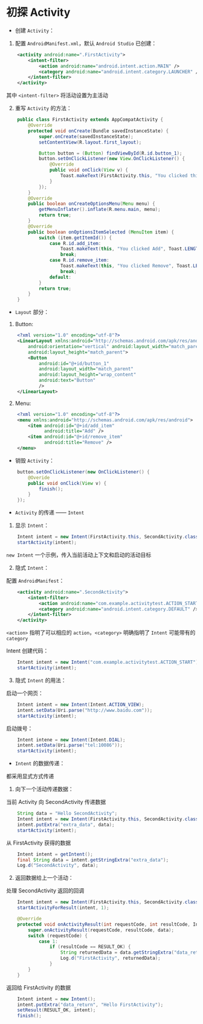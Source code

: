 # 初探 Activity

* 创建 `Activity`：

1. 配置 `AndroidManifest.xml`，默认 `Android Studio` 已创建：

``` xml
    <activity android:name=".FirstActivity">
        <intent-filter>
            <action android:name="android.intent.action.MAIN" />
            <category android:name="android.intent.category.LAUNCHER" />
        </intent-filter>
    </activity>
```

其中 `<intent-filter>` 将活动设置为主活动

2. 重写 `Activity` 的方法：

``` java
    public class FirstActivity extends AppCompatActivity {
        @Override
        protected void onCreate(Bundle savedInstanceState) {
            super.onCreate(savedInstanceState);
            setContentView(R.layout.first_layout);

            Button button = (Button) findViewById(R.id.button_1);
            button.setOnClickListener(new View.OnClickListener() {
                @Override
                public void onClick(View v) {
                    Toast.makeText(FirstActivity.this, "You clicked this button", Toast.LENGTH_SHORT).show();
                }
            });
        }
        @Override
        public boolean onCreateOptionsMenu(Menu menu) {
            getMenuInflater().inflate(R.menu.main, menu);
            return true;
        }
        @Override
        public boolean onOptionsItemSelected (MenuItem item) {
            switch (item.getItemId()) {
                case R.id.add_item:
                    Toast.makeText(this, "You clicked Add", Toast.LENGTH_SHORT).show();
                    break;
                case R.id.remove_item:
                    Toast.makeText(this, "You clicked Remove", Toast.LENGTH_SHORT).show();
                    break;
                default:
            }
            return true;
        }
    }
```


* `Layout` 部分：

1. Button:

```xml
    <?xml version="1.0" encoding="utf-8"?>
    <LinearLayout xmlns:android="http://schemas.android.com/apk/res/android"
        android:orientation="vertical" android:layout_width="match_parent"
        android:layout_height="match_parent">
        <Button
            android:id="@+id/button_1"
            android:layout_width="match_parent"
            android:layout_height="wrap_content"
            android:text="Button"
            />
    </LinearLayout>
```

2. Menu:

```xml
    <?xml version="1.0" encoding="utf-8"?>
    <menu xmlns:android="http://schemas.android.com/apk/res/android">
        <item android:id="@+id/add_item"
              android:title="Add" />
        <item android:id="@+id/remove_item"
              android:title="Remove" />
    </menu>
```

* 销毁 `Activity`：

``` java
    button.setOnClickListener(new OnClickListener() {
        @Overide
        public void onClick(View v) {
            finish();
        }
    });
```

* `Activity` 的传递 —— `Intent`

1. 显示 `Intent`：

``` java
    Intent intent = new Intent(FirstActivity.this, SecondActivity.class);
    startActivity(intent);
```

`new Intent` 一个示例，传入当前活动上下文和启动的活动目标

2. 隐式 `Intent`：

配置 `AndroidManifest`：

``` xml
    <activity android:name=".SecondActivity">
        <intent-filter>
            <action android:name="com.example.activitytest.ACTION_START" />
            <category android:name="android.intent.category.DEFAULT" />
        </intent-filter>
    </activity>
```

`<action>` 指明了可以相应的 `action`，`<category>` 明确指明了 `Intent` 可能带有的 `category`

Intent 创建代码：

``` java
    Intent intent = new Intent("com.example.activitytest.ACTION_START");
    startActivity(intent);
```

3. 隐式 `Intent` 的用法：

启动一个网页：

``` java
    Intent intent = new Intent(Intent.ACTION_VIEW);
    intent.setData(Uri.parse("http://www.baidu.com"));
    startActivity(intent);
```

启动拨号：

``` java
    Intent intene = new Intent(Intent.DIAL);
    intent.setData(Uri.parse("tel:10086"));
    startActivity(intent);
```

* `Intent`  的数据传递：

都采用显式方式传递

1. 向下一个活动传递数据：

当前 Activity 向 SecondActivity 传递数据

``` java
    String data = "Hello SecondActivity";
    Intent intent = new Intent(FirstActivity.this, SecondActivity.class);
    intent.putExtra("extra_data", data);
    startActivity(intent);
```

从 FirstActivity 获得的数据

``` java
    Intent intent = getIntent();
    final String data = intent.getStringExtra("extra_data");
    Log.d("SecondActivity", data);
```

2. 返回数据给上一个活动：

处理 SecondActivity 返回的回调

``` java
    Intent intent = new Intent(FirstActivity.this, SecondActivity.class);
    startActivityForResult(intent, 1);
```

``` java
    @Override
    protected void onActivityResult(int requestCode, int resultCode, Intent data) {
        super.onActivityResult(requestCode, resultCode, data);
        switch (requestCode) {
            case 1:
                if (resultCode == RESULT_OK) {
                    String returnedData = data.getStringExtra("data_return");
                    Log.d("FirstActivity", returnedData);
                }
        }
    }
```

返回给 FirstActivity 的数据

``` java
    Intent intent = new Intent();
    intent.putExtra("data_return", "Hello FirstActivity");
    setResult(RESULT_OK, intent);
    finish();
```










